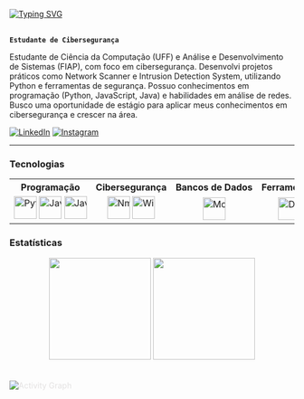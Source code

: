 
<!-- Banner animado com Typing SVG -->
<!-- Exibe uma mensagem de boas-vindas animada com efeito de digitação -->

[![Typing SVG](https://readme-typing-svg.demolab.com/?color=00bfbf&size=35&center=true&vCenter=true&width=1000&lines=Hello+World!;+My+Name+is+Hugo+Melo;I+study+Computer+Science;Welcome!+:%29)](https://git.io/typing-svg) 
<br>
<br>
<!-- Título principal -->
**`Estudante de Cibersegurança`**

<!-- Descrição profissional -->
Estudante de Ciência da Computação (UFF) e Análise e Desenvolvimento de Sistemas (FIAP), com foco em cibersegurança. Desenvolvi projetos práticos como Network Scanner e Intrusion Detection System, utilizando Python e ferramentas de segurança. Possuo conhecimentos em programação (Python, JavaScript, Java) e habilidades em análise de redes. Busco uma oportunidade de estágio para aplicar meus conhecimentos em cibersegurança e crescer na área.

<!-- Links para redes sociais e GitHub -->
<p align="left">
  <a href="https://www.linkedin.com/in/hugolmelo/">
    <img alt="LinkedIn" src="https://img.shields.io/badge/LinkedIn-0077B5?style=for-the-badge&logo=linkedin&logoColor=white"/></a>
  <a href="https://www.instagram.com/hugouleo/">
    <img alt="Instagram" src="https://img.shields.io/badge/Instagram-E4405F?style=for-the-badge&logo=instagram&logoColor=white"/></a>
</p>

<!-- Linha horizontal para separar seções -->
---

<!-- Seção de Tecnologias -->
### Tecnologias

<table style="border: none; width: 100%;">
  <tr>
    <th style="white-space: nowrap; border: none; width: 16.67%;">Programação</th>
    <th style="white-space: nowrap; border: none; width: 16.67%;">Cibersegurança</th>
    <th style="white-space: nowrap; border: none; width: 16.67%;">Bancos de Dados</th>
    <th style="white-space: nowrap; border: none; width: 16.67%;">Ferramentas</th>
    <th style="white-space: nowrap; border: none; width: 16.67%;">Versionamento</th>
    <th style="white-space: nowrap; border: none; width: 16.67%;">Editores</th>
  </tr>
  <tr>
    <td align="center" style="white-space: nowrap; width: 16.67%;">
      <img title="Python" src="https://cdn.jsdelivr.net/gh/devicons/devicon@latest/icons/python/python-original.svg" width="40px" />
      <img title="JavaScript" src="https://cdn.jsdelivr.net/gh/devicons/devicon@latest/icons/javascript/javascript-original.svg" width="40px" />
      <img title="Java" src="https://cdn.jsdelivr.net/gh/devicons/devicon@latest/icons/java/java-original.svg" width="40px" />
    </td>
    <td align="center" style="white-space: nowrap; border: none; width: 16.67%;">
      <img title="Nmap" src="https://cdn.jsdelivr.net/gh/devicons/devicon@latest/icons/linux/linux-original.svg" width="40px" />
      <img title="Wireshark" src="https://cdn.jsdelivr.net/gh/devicons/devicon@latest/icons/linux/linux-original.svg" width="40px" />
    </td>
    <td align="center" style="white-space: nowrap; border: none; width: 16.67%;">
      <img title="MongoDB" src="https://cdn.jsdelivr.net/gh/devicons/devicon@latest/icons/mongodb/mongodb-original.svg" width="40px" />
    </td>
    <td align="center" style="white-space: nowrap; border: none; width: 16.67%;">
      <img title="Docker" src="https://cdn.jsdelivr.net/gh/devicons/devicon@latest/icons/docker/docker-original.svg" width="40px" />
    </td>
    <td align="center" style="white-space: nowrap; border: none; width: 16.67%;">
      <img title="Git" src="https://cdn.jsdelivr.net/gh/devicons/devicon@latest/icons/git/git-original.svg" width="40px" />
      <img title="GitHub" src="https://cdn.jsdelivr.net/gh/devicons/devicon@latest/icons/github/github-original.svg" width="40px" />
    </td>
    <td align="center" style="white-space: nowrap; border: none; width: 16.67%;">
      <img title="VSCode" src="https://cdn.jsdelivr.net/gh/devicons/devicon@latest/icons/vscode/vscode-original.svg" width="40px" />
    </td>
  </tr>
</table>

<!-- Seção de Estatísticas do GitHub -->
### Estatísticas

<p align="center">
  <img height="180" src="https://github-readme-stats.vercel.app/api?username=DevHgL&show_icons=true&theme=tokyonight&include_all_commits=true&locale=pt-br" />
  <img height="180" src="https://github-readme-stats.vercel.app/api/top-langs/?username=DevHgL&theme=tokyonight&layout=compact&custom_title=Tecnologias" />
</p>

<!-- Gráfico de atividades do GitHub -->
<p>
  <img 
    style="margin: 20px 0; border: 10px; color: E4E2E2;" 
    alt="Activity Graph" 
    src="https://github-readme-activity-graph.vercel.app/graph?username=DevHgL&bg_color=1A1B27&color=6DA7F2&line=BB94F2&point=3BB4A7&area=true" 
  />
</p>
